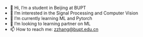 - 👋 Hi, I’m a student in Beijing at BUPT
- 👀 I’m interested in the Signal Processing and Computer Vision
- 🌱 I’m currently learning ML and Pytorch
- 💞️ I’m looking to learning partner on ML
- 📫 How to reach me: zzhang@bupt.edu.cn

<!---
Boom-Steven/Boom-Steven is a ✨ special ✨ repository because its `README.md` (this file) appears on your GitHub profile.
You can click the Preview link to take a look at your changes.
--->
